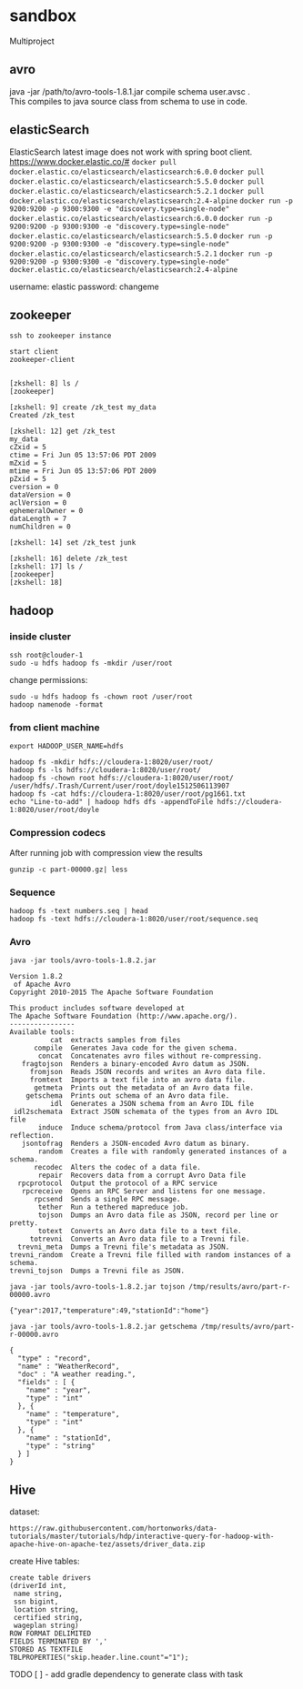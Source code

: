 # sandbox
Multiproject

## avro

java -jar /path/to/avro-tools-1.8.1.jar compile schema user.avsc .    
This compiles to java source class from schema to use in code.

## elasticSearch
ElasticSearch latest image does not work with spring boot client.
https://www.docker.elastic.co/#
```docker pull docker.elastic.co/elasticsearch/elasticsearch:6.0.0```
```docker pull docker.elastic.co/elasticsearch/elasticsearch:5.5.0```
```docker pull docker.elastic.co/elasticsearch/elasticsearch:5.2.1```
```docker pull docker.elastic.co/elasticsearch/elasticsearch:2.4-alpine```
```docker run -p 9200:9200 -p 9300:9300 -e "discovery.type=single-node" docker.elastic.co/elasticsearch/elasticsearch:6.0.0```
```docker run -p 9200:9200 -p 9300:9300 -e "discovery.type=single-node" docker.elastic.co/elasticsearch/elasticsearch:5.5.0```
```docker run -p 9200:9200 -p 9300:9300 -e "discovery.type=single-node" docker.elastic.co/elasticsearch/elasticsearch:5.2.1```
```docker run -p 9200:9200 -p 9300:9300 -e "discovery.type=single-node" docker.elastic.co/elasticsearch/elasticsearch:2.4-alpine```

username:   elastic
password:   changeme

## zookeeper
```
ssh to zookeeper instance

start client
zookeeper-client


[zkshell: 8] ls /
[zookeeper]

[zkshell: 9] create /zk_test my_data
Created /zk_test

[zkshell: 12] get /zk_test
my_data
cZxid = 5
ctime = Fri Jun 05 13:57:06 PDT 2009
mZxid = 5
mtime = Fri Jun 05 13:57:06 PDT 2009
pZxid = 5
cversion = 0
dataVersion = 0
aclVersion = 0
ephemeralOwner = 0
dataLength = 7
numChildren = 0

[zkshell: 14] set /zk_test junk

[zkshell: 16] delete /zk_test
[zkshell: 17] ls /
[zookeeper]
[zkshell: 18]
```

## hadoop

### inside cluster
```
ssh root@clouder-1
sudo -u hdfs hadoop fs -mkdir /user/root
```
change permissions:
```
sudo -u hdfs hadoop fs -chown root /user/root
hadoop namenode -format
```
### from client machine
```
export HADOOP_USER_NAME=hdfs

hadoop fs -mkdir hdfs://cloudera-1:8020/user/root/
hadoop fs -ls hdfs://cloudera-1:8020/user/root/
hadoop fs -chown root hdfs://cloudera-1:8020/user/root/
/user/hdfs/.Trash/Current/user/root/doyle1512506113907
hadoop fs -cat hdfs://cloudera-1:8020/user/root/pg1661.txt
echo "Line-to-add" | hadoop hdfs dfs -appendToFile hdfs://cloudera-1:8020/user/root/doyle
```
### Compression codecs
After running job with compression view the results
```
gunzip -c part-00000.gz| less
```
### Sequence
```
hadoop fs -text numbers.seq | head
hadoop fs -text hdfs://cloudera-1:8020/user/root/sequence.seq
```

### Avro
```
java -jar tools/avro-tools-1.8.2.jar
```
```
Version 1.8.2
 of Apache Avro
Copyright 2010-2015 The Apache Software Foundation

This product includes software developed at
The Apache Software Foundation (http://www.apache.org/).
----------------
Available tools:
          cat  extracts samples from files
      compile  Generates Java code for the given schema.
       concat  Concatenates avro files without re-compressing.
   fragtojson  Renders a binary-encoded Avro datum as JSON.
     fromjson  Reads JSON records and writes an Avro data file.
     fromtext  Imports a text file into an avro data file.
      getmeta  Prints out the metadata of an Avro data file.
    getschema  Prints out schema of an Avro data file.
          idl  Generates a JSON schema from an Avro IDL file
 idl2schemata  Extract JSON schemata of the types from an Avro IDL file
       induce  Induce schema/protocol from Java class/interface via reflection.
   jsontofrag  Renders a JSON-encoded Avro datum as binary.
       random  Creates a file with randomly generated instances of a schema.
      recodec  Alters the codec of a data file.
       repair  Recovers data from a corrupt Avro Data file
  rpcprotocol  Output the protocol of a RPC service
   rpcreceive  Opens an RPC Server and listens for one message.
      rpcsend  Sends a single RPC message.
       tether  Run a tethered mapreduce job.
       tojson  Dumps an Avro data file as JSON, record per line or pretty.
       totext  Converts an Avro data file to a text file.
     totrevni  Converts an Avro data file to a Trevni file.
  trevni_meta  Dumps a Trevni file's metadata as JSON.
trevni_random  Create a Trevni file filled with random instances of a schema.
trevni_tojson  Dumps a Trevni file as JSON.
```

```
java -jar tools/avro-tools-1.8.2.jar tojson /tmp/results/avro/part-r-00000.avro
```
```
{"year":2017,"temperature":49,"stationId":"home"}

```

```
java -jar tools/avro-tools-1.8.2.jar getschema /tmp/results/avro/part-r-00000.avro
```
```
{
  "type" : "record",
  "name" : "WeatherRecord",
  "doc" : "A weather reading.",
  "fields" : [ {
    "name" : "year",
    "type" : "int"
  }, {
    "name" : "temperature",
    "type" : "int"
  }, {
    "name" : "stationId",
    "type" : "string"
  } ]
}

```
## Hive
dataset:
```
https://raw.githubusercontent.com/hortonworks/data-tutorials/master/tutorials/hdp/interactive-query-for-hadoop-with-apache-hive-on-apache-tez/assets/driver_data.zip
```
create Hive tables:
```
create table drivers
(driverId int,
 name string,
 ssn bigint,
 location string,
 certified string,
 wageplan string)
ROW FORMAT DELIMITED
FIELDS TERMINATED BY ','
STORED AS TEXTFILE
TBLPROPERTIES("skip.header.line.count"="1");
```


TODO
[ ] - add gradle dependency to generate class with task